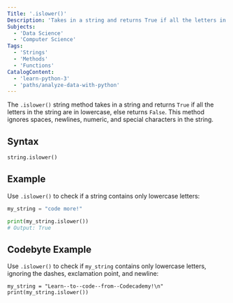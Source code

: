```yaml
---
Title: '.islower()'
Description: 'Takes in a string and returns True if all the letters in the string are in lowercase, else returns False. Ignores spaces, newlines, numeric and special characters in the string.'
Subjects:
  - 'Data Science'
  - 'Computer Science'
Tags:
  - 'Strings'
  - 'Methods'
  - 'Functions'
CatalogContent:
  - 'learn-python-3'
  - 'paths/analyze-data-with-python'
---
```


The `.islower()` string method takes in a string and returns `True` if all the letters in the string are in lowercase, else returns `False`. This method ignores spaces, newlines, numeric, and special characters in the string.

## Syntax

```py
string.islower()
```

## Example

Use `.islower()` to check if a string contains only lowercase letters:

```py
my_string = "code more!"

print(my_string.islower())
# Output: True
```

## Codebyte Example

Use `.islower()` to check if `my_string` contains only lowercase letters, ignoring the dashes, exclamation point, and newline:

```codebyte/python
my_string = "Learn--to--code--from--Codecademy!\n"
print(my_string.islower())
```
